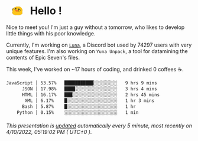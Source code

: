 <h1>   <img src="./spoink.gif" style="vertical-align:middle;" width="30px">   Hello ! </h1>

Nice to meet you! I'm just a guy without a tomorrow, who likes to develop little things with his poor knowledge.

Currently, I'm working on <a href='https://github.com/Asgarrrr/Luna'>`Luna`</a>, a Discord bot used by 74297 users with very unique features. I'm also working on `Yuna Unpack`, a tool for datamining the contents of Epic Seven's files.

This week, I've worked on ~17 hours of coding, and drinked 0 coffees ☕.

```
JavaScript │ 53.57%   ███████████░░░░░░░░░   9 hrs 9 mins
      JSON │ 17.98%   ████░░░░░░░░░░░░░░░░   3 hrs 4 mins
      HTML │ 16.17%   ███░░░░░░░░░░░░░░░░░   2 hrs 45 mins
       XML │ 6.17%    █░░░░░░░░░░░░░░░░░░░   1 hr 3 mins
      Bash │ 5.87%    █░░░░░░░░░░░░░░░░░░░   1 hr
    Python │ 0.15%    ░░░░░░░░░░░░░░░░░░░░   1 min
```

###### This presentation is [updated](https://github.com/Asgarrrr) automatically every 5 minute, most recently on 4/10/2022, 05:19:02 PM ( UTC±0 ).